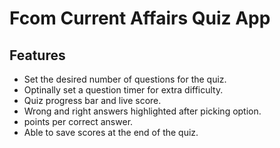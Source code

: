 # Fcom Current Affairs Quiz App

## Features
- Set the desired number of questions for the quiz.
- Optinally set a question timer for extra difficulty.
- Quiz progress bar and live score.
- Wrong and right answers highlighted after picking option.
- points per correct answer.
- Able to save scores at the end of the quiz.

